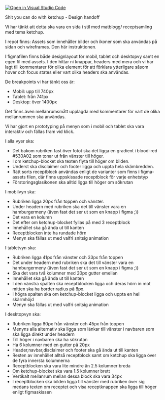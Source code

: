 [![Open in Visual Studio Code](https://classroom.github.com/assets/open-in-vscode-c66648af7eb3fe8bc4f294546bfd86ef473780cde1dea487d3c4ff354943c9ae.svg)](https://classroom.github.com/online_ide?assignment_repo_id=9677306&assignment_repo_type=AssignmentRepo)

Shit you can do with ketchup  - Design handoff


Vi har tänkt att detta ska vara en sida i stil med matblogg/ receptsamling med tema ketchup.

I repot finns: 
Assets som innehåller bilder och ikoner som ska användas på sidan och wireframes.
Den här instruktionen.

I figmafilen finns både designlayout för mobil, tablet och desktopvy samt en egen fil med assets.
I den hittar ni knappar, headers med mera och vi har lagt till kommentarer för olika element för att förklara ytterligare såsom hover och focus states eller vart olika headers ska användas.

De breakpoints vi har tänkt oss är: 
* Mobil: upp till 740px
* Tablet: från 741px
* Desktop: över 1400px

Det finns även mellanrumsmått upplagda med kommentarer för vart de olika mellanrummen ska användas.

Vi har gjort en prototyping på menyn som i mobil och tablet ska vara interaktiv och fällas fram vid klick.

I alla vyer ska:
* Det bakom rubriken fast över fotot ska det ligga en gradient i blood-red #530A02 som tonar ut från vänster till höger.
* I om ketchup-blocket ska texten flyta till höger om bilden.
* Underst ska disclaimer och footer ligga och uppta hela skämbredden. 
* Rätt sorts receptblock användas enligt de varianter som finns i figma-assets filen, där finns uppskissade receptblock för varje enhetstyp
* Förstoringsglasikonen ska alltid ligga till höger om sökrutan


I mobilvyn ska:
* Rubriken ligga 20px från toppen och vänster.
* Under headern med rubriken ska det till vänster vara en hamburgermeny (även fast det ser ut som en knapp i figma ;))
* Det vara en kolumn
* Det efter om ketchup-blocket fyllas på med 3 receptblock
* Innehållet ska gå ända ut till kanten
* Receptblocken inte ha rundade hörn
* Menyn ska fällas ut med valfri snitsig animation


I tabletvyn ska:
* Rubriken ligga 41px från vänster och 33px från toppen
* Det under headern med rubriken ska det till vänster vara en hamburgermeny (även fast det ser ut som en knapp i figma ;))
* Ska det vara två kolumner med 20px gutter emellan
* Innehållet ska gå ända ut till kanten
* I den vänstra spalten ska receptblocken ligga och deras hörn in mot mitten ska ha border radius på 8px.
* I högra spalten ska om ketchup-blocket ligga och uppta en hel skärmhöjd
* Menyn ska fällas ut med valfri snitsig animation

I desktopvyn ska:
* Rubriken ligga 80px från vänster och 45px från toppen
* Menyns alla alternativ ska ligga som länkar till vänster i navbaren som ska ligga direkt under headern
* Till höger i navbaren ska ha sökrutan
* Ha 6 kolumner med en gutter på 20px
* Header,navbar,disclaimer och footer ska gå ända ut till kanten
* Resten av innehållet alltså receptblock samt om ketchup ska ligga över de fyra innersta kolumnerna
* Receptblocken ska vara lite mindre än 2.5 kolumner breda
* Om ketchup-blocket ska vara 1.5 kolumner brett
* Vertikalt mellanrum mellan dessa block ska vara 34px
* I receptblocken ska bilden ligga till vänster med rubriken över sig medans texten om receptet och visa receptknappen ska ligga till höger enligt figmaskissen

